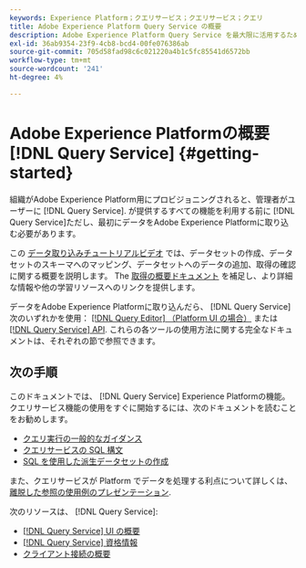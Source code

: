 ```yaml
---
keywords: Experience Platform；クエリサービス；クエリサービス；クエリ
title: Adobe Experience Platform Query Service の概要
description: Adobe Experience Platform Query Service を最大限に活用するために必要な手順の分類
exl-id: 36ab9354-23f9-4cb8-bcd4-00fe076386ab
source-git-commit: 705d58fad98c6c021220a4b1c5fc85541d6572bb
workflow-type: tm+mt
source-wordcount: '241'
ht-degree: 4%

---
```


# Adobe Experience Platformの概要 [!DNL Query Service] {#getting-started}

組織がAdobe Experience Platform用にプロビジョニングされると、管理者がユーザーに [!DNL Query Service]. が提供するすべての機能を利用する前に [!DNL Query Service]ただし、最初にデータをAdobe Experience Platformに取り込む必要があります。

この [データ取り込みチュートリアルビデオ](https://experienceleague.adobe.com/docs/platform-learn/tutorials/data-ingestion/create-datasets-and-ingest-data.html?lang=ja) では、データセットの作成、データセットのスキーマへのマッピング、データセットへのデータの追加、取得の確認に関する概要を説明します。 The [取得の概要ドキュメント](../../ingestion/home.md) を補足し、より詳細な情報や他の学習リソースへのリンクを提供します。

データをAdobe Experience Platformに取り込んだら、 [!DNL Query Service] 次のいずれかを使用： [[!DNL Query Editor] （Platform UI の場合）](../ui/user-guide.md) または [[!DNL Query Service] API](../api/getting-started.md). これらの各ツールの使用方法に関する完全なドキュメントは、それぞれの節で参照できます。

## 次の手順

このドキュメントでは、 [!DNL Query Service] Experience Platformの機能。 クエリサービス機能の使用をすぐに開始するには、次のドキュメントを読むことをお勧めします。

- [クエリ実行の一般的なガイダンス](../best-practices/writing-queries.md)
- [クエリサービスの SQL 構文](../sql/syntax.md)
- [SQL を使用した派生データセットの作成](../data-distiller/derived-datasets/create-derived-datasets-with-sql.md)

また、クエリサービスが Platform でデータを処理する利点について詳しくは、 [離脱した参照の使用例のプレゼンテーション](../use-cases/abandoned-browse.md#video-example).

次のリソースは、 [!DNL Query Service]:

- [[!DNL Query Service] UI の概要](../ui/overview.md)
- [[!DNL Query Service] 資格情報](../ui/credentials.md)
- [クライアント接続の概要](../clients/overview.md)

